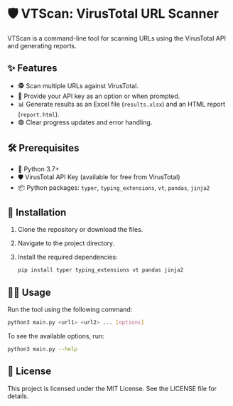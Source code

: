# 🛡️ VTScan: VirusTotal URL Scanner

VTScan is a command-line tool for scanning URLs using the VirusTotal API and generating reports.

## ✨ Features

- 🕵️ Scan multiple URLs against VirusTotal.
- 🔑 Provide your API key as an option or when prompted.
- 📊 Generate results as an Excel file (`results.xlsx`) and an HTML report (`report.html`).
- 🟢 Clear progress updates and error handling.

## 🛠 Prerequisites

- 🐍 Python 3.7+
- 🛡️ VirusTotal API Key (available for free from VirusTotal)
- 📦 Python packages: `typer`, `typing_extensions`, `vt`, `pandas`, `jinja2`

## 🚀 Installation

1. Clone the repository or download the files.
2. Navigate to the project directory.
3. Install the required dependencies:

    ```bash
    pip install typer typing_extensions vt pandas jinja2
    ```

## 🧑‍💻 Usage

Run the tool using the following command:

```bash
python3 main.py <url1> <url2> ... [options]
```

To see the available options, run:

```bash
python3 main.py --help
```

## 📜 License

This project is licensed under the MIT License. See the LICENSE file for details.

